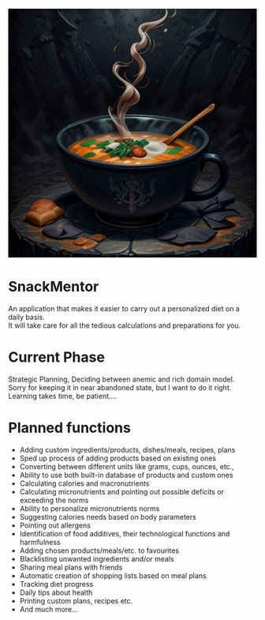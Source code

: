 ![Snack Mentor Logo with steamy bowl of soup](img/snack_mentor_logo.png)

# SnackMentor
An application that makes it easier to carry out a personalized diet on a daily basis. \
It will take care for all the tedious calculations and preparations for you.

# Current Phase
Strategic Planning, Deciding between anemic and rich domain model. \
Sorry for keeping it in near abandoned state, but I want to do it right. \
Learning takes time, be patient....

# Planned functions

- Adding custom ingredients/products, dishes/meals, recipes, plans
- Sped up process of adding products based on existing ones
- Converting between different units like grams, cups, ounces, etc.,
- Ability to use both built-in database of products and custom ones
- Calculating calories and macronutrients
- Calculating micronutrients and pointing out possible deficits or exceeding the norms
- Ability to personalize micronutrients norms
- Suggesting calories needs based on body parameters
- Pointing out allergens
- Identification of food additives, their technological functions and harmfulness
- Adding chosen products/meals/etc. to favourites
- Blacklisting unwanted ingredients and/or meals
- Sharing meal plans with friends
- Automatic creation of shopping lists based on meal plans
- Tracking diet progress
- Daily tips about health
- Printing custom plans, recipes etc.
- And much more...